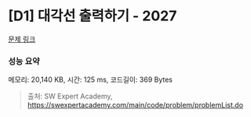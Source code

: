 # [D1] 대각선 출력하기 - 2027 

[문제 링크](https://swexpertacademy.com/main/code/problem/problemDetail.do?contestProbId=AV5QFuZ6As0DFAUq) 

### 성능 요약

메모리: 20,140 KB, 시간: 125 ms, 코드길이: 369 Bytes



> 출처: SW Expert Academy, https://swexpertacademy.com/main/code/problem/problemList.do